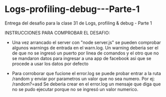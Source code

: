 # Logs-profiling-debug---Parte-1
Entrega del desafio para la clase 31 de Logs, profiling &amp; debug - Parte 1

INSTRUCCIONES PARA COMPROBAR EL DESAFIO:

- Una vez arrancado el server con  "node server.js" se pueden comprobar algunos warnings de entrada en el warn.log. 
Un warning deberia ser el de que no se ingresó un puerto por linea de comandos y el otro que no se mandaron datos para ingresar a una app de facebook asi que se procede a usar los datos por defecto


- Para corroborar que fucione el error.log se puede probar entrar a la ruta /random y enviar por parametros un valor que no sea numero. Por ej: /random?=asd
Se deberia crear en el error.log un mensaje que diga que no se pudo ejecutar porque no se ingresó un valor numerico.
